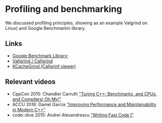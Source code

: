 # Profiling and benchmarking

We discussed profiling principles, showing as an example Valgrind on Linux) and Google Benchmarkin library.

## Links

 - [Google Benchmark Library](https://github.com/google/benchmark);
 - [Vallgrind / Callgrind](http://valgrind.org/docs/manual/cl-manual.html)
 - [KCacheGrind (Callgrinf viewer)](http://kcachegrind.sourceforge.net/html/Home.html)
 
## Relevant videos

 - CppCon 2015: Chandler Carruth ["Tuning C++: Benchmarks, and CPUs, and Compilers! Oh My!"](https://www.youtube.com/watch?v=nXaxk27zwlk)
 - ACCU 2016: Daniel Garcia ["Improving Performance and Maintainability in Modern C++"](https://www.youtube.com/watch?v=cp8o9dMVMLc&t=3742s)
 - code::dive 2015: Andrei Alexandrescu ["Writing Fast Code I"](https://www.youtube.com/watch?v=vrfYLlR8X8k)
